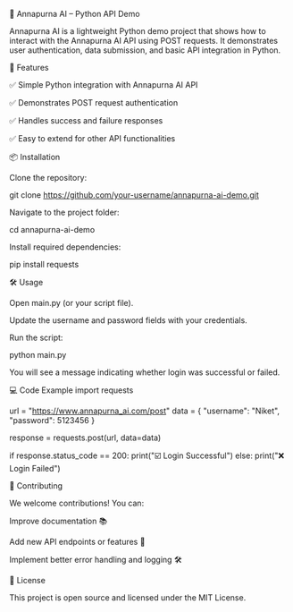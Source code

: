 🚀 Annapurna AI – Python API Demo

Annapurna AI is a lightweight Python demo project that shows how to interact with the Annapurna AI API using POST requests. It demonstrates user authentication, data submission, and basic API integration in Python.

🌟 Features

✅ Simple Python integration with Annapurna AI API

✅ Demonstrates POST request authentication

✅ Handles success and failure responses

✅ Easy to extend for other API functionalities

📦 Installation

Clone the repository:

git clone https://github.com/your-username/annapurna-ai-demo.git


Navigate to the project folder:

cd annapurna-ai-demo


Install required dependencies:

pip install requests

🛠️ Usage

Open main.py (or your script file).

Update the username and password fields with your credentials.

Run the script:

python main.py


You will see a message indicating whether login was successful or failed.

💻 Code Example
import requests

url = "https://www.annapurna_ai.com/post"
data = {
    "username": "Niket",
    "password": 5123456
}

response = requests.post(url, data=data)

if response.status_code == 200:
    print("☑️ Login Successful")
else:
    print("❌ Login Failed")

🤝 Contributing

We welcome contributions! You can:

Improve documentation 📚

Add new API endpoints or features 🔧

Implement better error handling and logging 🛠️

📜 License

This project is open source and licensed under the MIT License.
